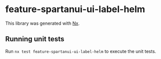 # feature-spartanui-ui-label-helm

This library was generated with [Nx](https://nx.dev).


## Running unit tests

Run `nx test feature-spartanui-ui-label-helm` to execute the unit tests.

